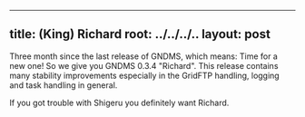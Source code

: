 
---
title: (King) Richard
root: ../../../..
layout: post
---

Three month since the last release of GNDMS, which means: Time for a new
one! So we give you GNDMS 0.3.4 "Richard". This release contains many
stability improvements especially in the GridFTP handling, logging and
task handling in general. 

If you got trouble with Shigeru you definitely want Richard.

